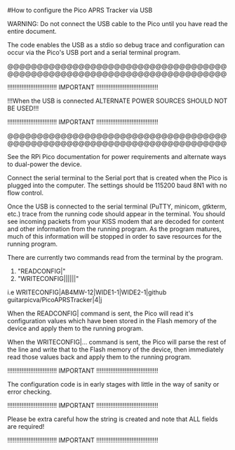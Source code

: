 #How to configure the Pico APRS Tracker via USB

WARNING: Do not connect the USB cable to the Pico until you have read the entire document.

The code enables the USB as a stdio so debug trace and configuration can occur via the Pico's USB port and a serial terminal program.

@@@@@@@@@@@@@@@@@@@@@@@@@@@@@@@@@@@@@@@@@@@@@@@@@@@@@@@@@@@@@@@@@@@@@@@@@@

!!!!!!!!!!!!!!!!!!!!!!!!!!!! IMPORTANT !!!!!!!!!!!!!!!!!!!!!!!!!!!!!!!!!!!

!!!When the USB is connected ALTERNATE POWER SOURCES SHOULD NOT BE USED!!!

!!!!!!!!!!!!!!!!!!!!!!!!!!!! IMPORTANT !!!!!!!!!!!!!!!!!!!!!!!!!!!!!!!!!!!

@@@@@@@@@@@@@@@@@@@@@@@@@@@@@@@@@@@@@@@@@@@@@@@@@@@@@@@@@@@@@@@@@@@@@@@@@@

See the RPi Pico documentation for power requirements and alternate ways to dual-power the device.

Connect the serial terminal to the Serial port that is created when the Pico is plugged into the computer.  The settings should be 115200 baud 8N1 with no flow control.

Once the USB is connected to the serial terminal (PuTTY, minicom, gtkterm, etc.) trace from the running code should appear in the terminal.  You should see incoming packets from your KISS modem that are decoded for content and other information from the running program.  As the program matures, much of this information will be stopped in order to save resources for the running program.

There are currently two commands read from the terminal by the program.
1) "READCONFIG|"
2) "WRITECONFIG|<source>|<digi1>|<digi1>|<comment>|<interval in min.>|<APRS symbol character>"

i.e WRITECONFIG|AB4MW-12|WIDE1-1|WIDE2-1|github guitarpicva/PicoAPRSTracker|4|j

When the READCONFIG| command is sent, the Pico will read it's configuration values which have been stored in the Flash memory of the device and apply them to the running program.

When the WRITECONFIG|... command is sent, the Pico will parse the rest of the line and write that to the Flash memory of the device, then immediately read those values back and apply them to the running program.  

!!!!!!!!!!!!!!!!!!!!!!!!!!!! IMPORTANT !!!!!!!!!!!!!!!!!!!!!!!!!!!!!!!!!!!

The configuration code is in early stages with little in the way of sanity or error checking.  

!!!!!!!!!!!!!!!!!!!!!!!!!!!! IMPORTANT !!!!!!!!!!!!!!!!!!!!!!!!!!!!!!!!!!!

Please be extra careful how the string is created and  note that ALL fields are required!

!!!!!!!!!!!!!!!!!!!!!!!!!!!! IMPORTANT !!!!!!!!!!!!!!!!!!!!!!!!!!!!!!!!!!!